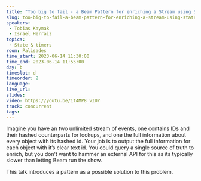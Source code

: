 ```yaml
---
title: "Too big to fail - a Beam Pattern for enriching a Stream using State and Timers"
slug: too-big-to-fail-a-beam-pattern-for-enriching-a-stream-using-state-and-timers
speakers:
 - Tobias Kaymak
 - Israel Herraiz
topics:
 - State & timers
room: Palisades
time_start: 2023-06-14 11:30:00
time_end: 2023-06-14 11:55:00
day: b
timeslot: d
timeorder: 2
language: 
live_url: 
slides: 
video: https://youtu.be/1t4MP8_vIUY
track: concurrent
tags:
---
```


Imagine you have an two unlimited stream of events, one contains IDs and their hashed counterparts for lookups, and one the full information about every object with its hashed id. Your job is to output the full information for each object with it’s clear text id. You could query a single source of truth to enrich, but you don’t want to hammer an external API for this as its typically slower than letting Beam run the show.
 
 This talk introduces a pattern as a possible solution to this problem.